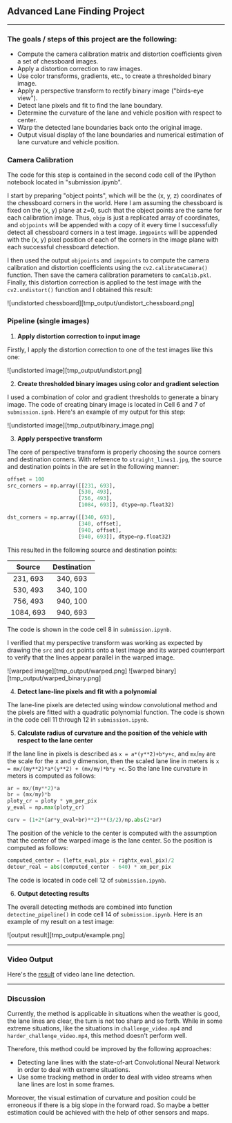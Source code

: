 ## Advanced Lane Finding Project
---

### The goals / steps of this project are the following:

* Compute the camera calibration matrix and distortion coefficients given a set of chessboard images.
* Apply a distortion correction to raw images.
* Use color transforms, gradients, etc., to create a thresholded binary image.
* Apply a perspective transform to rectify binary image ("birds-eye view").
* Detect lane pixels and fit to find the lane boundary.
* Determine the curvature of the lane and vehicle position with respect to center.
* Warp the detected lane boundaries back onto the original image.
* Output visual display of the lane boundaries and numerical estimation of lane curvature and vehicle position.

### **Camera Calibration**

The code for this step is contained in the second code cell of the IPython notebook located in "submission.ipynb".  

I start by preparing "object points", which will be the (x, y, z) coordinates of the chessboard corners in the world. Here I am assuming the chessboard is fixed on the (x, y) plane at z=0, such that the object points are the same for each calibration image.  Thus, `objp` is just a replicated array of coordinates, and `objpoints` will be appended with a copy of it every time I successfully detect all chessboard corners in a test image.  `imgpoints` will be appended with the (x, y) pixel position of each of the corners in the image plane with each successful chessboard detection. 

I then used the output `objpoints` and `imgpoints` to compute the camera calibration and distortion coefficients using the `cv2.calibrateCamera()` function.  Then save the camera calibration parameters to `camCalib.pkl`. Finally, this distortion correction is applied to the test image with the `cv2.undistort()` function and I obtained this result: 

![undistorted chessboard][tmp_output/undistort_chessboard.png]

### Pipeline (single images)

1. **Apply distortion correction to input image**

Firstly, I apply the distortion correction to one of the test images like this one:

![undistorted image][tmp_output/undistort.png]

2. **Create thresholded binary images using color and gradient selection**

I used a combination of color and gradient thresholds to generate a binary image. The code of creating binary image is located in Cell 6 and 7 of `submission.ipnb`. Here's an example of my output for this step:

![undistorted image][tmp_output/binary_image.png]

3. **Apply perspective transform**

The core of perspective transform is properly choosing the source corners and destination corners. With reference to `straight_lines1.jpg`, the source and destination points in the are set in the following manner:

```python
offset = 100
src_corners = np.array([[231, 693],
                       [530, 493],
                       [756, 493],
                       [1084, 693]], dtype=np.float32)

dst_corners = np.array([[340, 693],
                       [340, offset],
                       [940, offset],
                       [940, 693]], dtype=np.float32)
```

This resulted in the following source and destination points:

| Source        | Destination   | 
|:-------------:|:-------------:| 
| 231, 693      | 340, 693      | 
| 530, 493      | 340, 100      |
| 756, 493      | 940, 100      |
| 1084, 693     | 940, 693      |

The code is shown in the code cell 8 in `submission.ipynb`.

I verified that my perspective transform was working as expected by drawing the `src` and `dst` points onto a test image and its warped counterpart to verify that the lines appear parallel in the warped image.

![warped image][tmp_output/warped.png]
![warped binary][tmp_output/warped_binary.png]

4. **Detect lane-line pixels and fit with a polynomial**

The lane-line pixels are detected using window convolutional method and the pixels are fitted with a quadratic polynomial function. The code is shown in the code cell 11 through 12 in `submission.ipynb`.

5. **Calculate radius of curvature and the position of the vehicle with respect to the lane center**

If the lane line in pixels is described as ```x = a*(y**2)+b*y+c```, and `mx`/`my` are the scale for the x and y dimension, then the scaled lane line in meters is ```x = mx/(my**2)*a*(y**2) + (mx/my)*b*y +c```. So the lane line curvature in meters is computed as follows:

```python
ar = mx/(my**2)*a
br = (mx/my)*b
ploty_cr = ploty * ym_per_pix
y_eval = np.max(ploty_cr)

curv = (1+2*(ar*y_eval+br)**2)**(3/2)/np.abs(2*ar)
```

The position of the vehicle to the center is computed with the assumption that the center of the warped image is the lane center. So the position is computed as follows:

```python
computed_center = (leftx_eval_pix + rightx_eval_pix)/2
detour_real = abs(computed_center - 640) * xm_per_pix

```

The code is located in code cell 12 of `submission.ipynb`.

6. **Output detecting results**

The overall detecting methods are combined into function `detectine_pipeline()` in code cell 14 of `submission.ipynb`. Here is an example of my result on a test image:

![output result][tmp_output/example.png]

---

### Video Output

Here's the [result](./project_res.mp4) of video lane line detection.

---

### Discussion

Currently, the method is applicable in situations when the weather is good, the lane lines are clear, the turn is not too sharp and so forth. While in some extreme situations, like the situations in  `challenge_video.mp4` and `harder_challenge_video.mp4`, this method doesn't perform well.

Therefore, this method could be improved by the following approaches:
* Detecting lane lines with the state-of-art Convolutional Neural Network in order to deal with extreme situations.
* Use some tracking method in order to deal with video streams when lane lines are lost in some frames.

Moreover, the visual estimation of curvature and position could be erroneous if there is a big slope in the forward road. So maybe a better estimation could be achieved with the help of other sensors and maps.